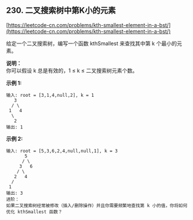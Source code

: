 **230. 二叉搜索树中第K小的元素**  
---
[https://leetcode-cn.com/problems/kth-smallest-element-in-a-bst/](https://leetcode-cn.com/problems/kth-smallest-element-in-a-bst/)  

给定一个二叉搜索树，编写一个函数 kthSmallest 来查找其中第 k 个最小的元素。

**说明：**  
你可以假设 k 总是有效的，1 ≤ k ≤ 二叉搜索树元素个数。

**示例 1:**  

```  
输入: root = [3,1,4,null,2], k = 1
   3
  / \
 1   4
  \
   2
输出: 1
```  

**示例 2:**  

```  
输入: root = [5,3,6,2,4,null,null,1], k = 3
       5
      / \
     3   6
    / \
   2   4
  /
 1
输出: 3
进阶：
如果二叉搜索树经常被修改（插入/删除操作）并且你需要频繁地查找第 k 小的值，你将如何优化 kthSmallest 函数？
```  
